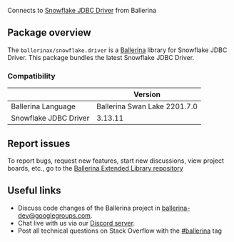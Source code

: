 Connects to [Snowflake JDBC Driver](https://docs.snowflake.com/en/user-guide/jdbc.html) from Ballerina

## Package overview
The `ballerinax/snowflake.driver` is a [Ballerina](https://ballerina.io/) library for Snowflake JDBC Driver.
This package bundles the latest Snowflake JDBC Driver.

### Compatibility
|                                   | Version                         |
|-----------------------------------|---------------------------------|
| Ballerina Language                | Ballerina Swan Lake 2201.7.0    | 
| Snowflake JDBC Driver             | 3.13.11                         |

## Report issues
To report bugs, request new features, start new discussions, view project boards, etc., go to the [Ballerina Extended Library repository](https://github.com/ballerina-platform/ballerina-extended-library)

## Useful links
- Discuss code changes of the Ballerina project in [ballerina-dev@googlegroups.com](mailto:ballerina-dev@googlegroups.com).
- Chat live with us via our [Discord server](https://discord.gg/ballerinalang).
- Post all technical questions on Stack Overflow with the [#ballerina](https://stackoverflow.com/questions/tagged/ballerina) tag
